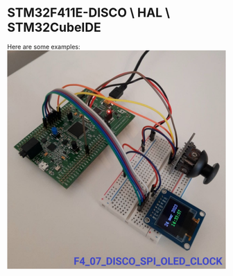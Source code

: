# STM32F411E-DISCO \\ HAL \\ STM32CubeIDE

Here are some examples:
![F4_07_DISCO_SPI_OLED_CLOCK photo](https://github.com/LiubomirBezgan/STM32-F4-Course-by-FORBOT/blob/main/F4_07_DISCO_SPI_OLED_CLOCK_PIC.jpg)

